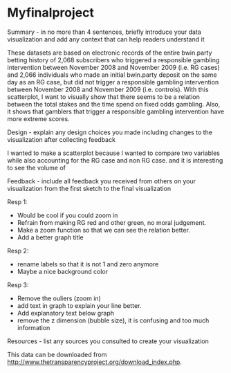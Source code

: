 # Myfinalproject

Summary - in no more than 4 sentences, briefly introduce your data visualization and add any context that can help readers understand it

These datasets are based on electronic records of the entire bwin.party betting history of 2,068 subscribers who triggered a responsible gambling intervention between November 2008 and November 2009 (i.e. RG cases) and 2,066 individuals who made an initial bwin.party deposit on the same day as an RG case, but did not trigger a responsible gambling intervention between November 2008 and November 2009 (i.e. controls). With this scatterplot, I want to visually show that there seems to be a relation between the total stakes and the time spend on fixed odds gambling. Also, it shows that gamblers that trigger a responsible gambling intervention have more extreme scores. 

Design - explain any design choices you made including changes to the visualization after collecting feedback

I wanted to make a scatterplot because I wanted to compare two variables while also accounting for the RG case and non RG case. and it is interesting to see the volume of

Feedback - include all feedback you received from others on your visualization from the first sketch to the final visualization

Resp 1:
- Would be cool if you could zoom in
- Refrain from making RG red and other green, no moral judgement.
- Make a zoom function so that we can see the relation better.
- Add a better graph title

Resp 2:
- rename labels so that it is not 1 and zero anymore
- Maybe a nice background color

Resp 3:
- Remove the ouliers (zoom in)
- add text in graph to explain your line better.
- Add explanatory text below graph
- remove the z dimension (bubble size), it is confusing and too much information



Resources - list any sources you consulted to create your visualization

This data can be downloaded from http://www.thetransparencyproject.org/download_index.php. 
